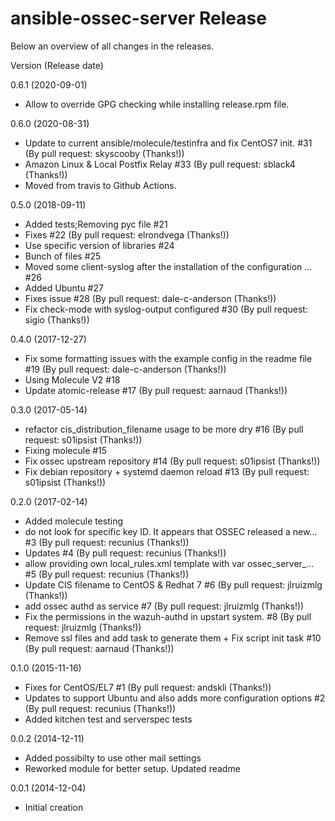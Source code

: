 # ansible-ossec-server Release

Below an overview of all changes in the releases.

Version (Release date)

0.6.1   (2020-09-01)

  * Allow to override GPG checking while installing release.rpm file.

0.6.0   (2020-08-31)

  * Update to current ansible/molecule/testinfra and fix CentOS7 init. #31 (By pull request: skyscooby (Thanks!))
  * Amazon Linux & Local Postfix Relay #33 (By pull request: sblack4 (Thanks!))
  * Moved from travis to Github Actions.

0.5.0   (2018-09-11)

  * Added tests;Removing pyc file #21
  * Fixes #22 (By pull request: elrondvega (Thanks!))
  * Use specific version of libraries #24
  * Bunch of files #25
  * Moved some client-syslog after the installation of the configuration … #26
  * Added Ubuntu #27
  * Fixes issue #28 (By pull request: dale-c-anderson (Thanks!))
  * Fix check-mode with syslog-output configured #30 (By pull request: sigio (Thanks!))

0.4.0   (2017-12-27)

  * Fix some formatting issues with the example config in the readme file #19 (By pull request: dale-c-anderson (Thanks!))
  * Using Molecule V2 #18
  * Update atomic-release #17 (By pull request: aarnaud (Thanks!))

0.3.0   (2017-05-14)

  * refactor cis_distribution_filename usage to be more dry #16 (By pull request: s01ipsist (Thanks!))
  * Fixing molecule #15
  * Fix ossec upstream repository #14 (By pull request: s01ipsist (Thanks!))
  * Fix debian repository + systemd daemon reload #13  (By pull request: s01ipsist (Thanks!))

0.2.0   (2017-02-14)

  * Added molecule testing
  * do not look for specific key ID. It appears that OSSEC released a new… #3 (By pull request: recunius (Thanks!))
  * Updates #4 (By pull request: recunius (Thanks!))
  * allow providing own local_rules.xml template with var ossec_server_… #5  (By pull request: recunius (Thanks!))
  * Update CIS filename to CentOS & Redhat 7 #6 (By pull request: jlruizmlg (Thanks!))
  * add ossec authd as service #7 (By pull request: jlruizmlg (Thanks!))
  * Fix the permissions in the wazuh-authd in upstart system. #8  (By pull request: jlruizmlg (Thanks!))
  * Remove ssl files and add task to generate them + Fix script init task #10 (By pull request: aarnaud (Thanks!))

0.1.0   (2015-11-16)

  * Fixes for CentOS/EL7 #1 (By pull request: andskli (Thanks!))
  * Updates to support Ubuntu and also adds more configuration options #2 (By pull request: recunius (Thanks!))
  * Added kitchen test and serverspec tests

0.0.2   (2014-12-11)

  * Added possibilty to use other mail settings
  * Reworked module for better setup. Updated readme

0.0.1   (2014-12-04)

  * Initial creation
